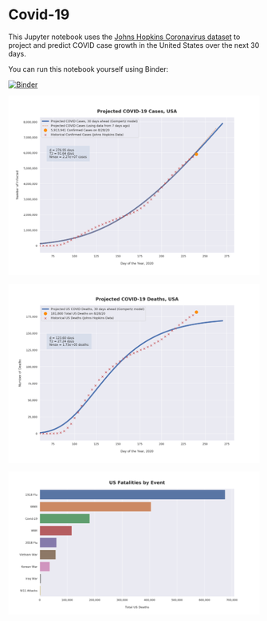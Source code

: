 # Covid-19

This Jupyter notebook uses the [Johns Hopkins Coronavirus dataset](https://github.com/CSSEGISandData/COVID-19/blob/master/README.md) to project and predict COVID case growth in the United States over the next 30 days.

You can run this notebook yourself using Binder:

[![Binder](https://mybinder.org/badge_logo.svg)](https://mybinder.org/v2/gh/bws428/covid-19/master?filepath=covid-projections.nbconvert.ipynb)

![Projected Cases plot](https://raw.githubusercontent.com/bws428/covid-19/master/charts/covid-8.28.20.png)

![Projected Deaths plot](https://raw.githubusercontent.com/bws428/covid-19/master/charts/covid-deaths-8.28.20.png)

![Casualties plot](https://raw.githubusercontent.com/bws428/covid-19/master/charts/casualties.png)

